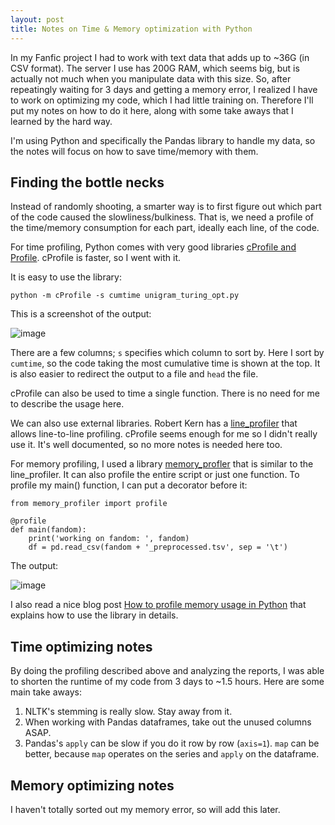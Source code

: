 ```yaml
---
layout: post
title: Notes on Time & Memory optimization with Python
---
```


In my Fanfic project I had to work with text data that adds up to ~36G (in CSV format). The server I use has 200G RAM, which seems big, but is actually not much when you manipulate data with this size. So, after repeatingly waiting for 3 days and getting a memory error, I realized I have to work on optimizing my code, which I had little training on. Therefore I'll put my notes on how to do it here, along with some take aways that I learned by the hard way.

I'm using Python and specifically the Pandas library to handle my data, so the notes will focus on how to save time/memory with them.




## Finding the bottle necks
Instead of randomly shooting, a smarter way is to first figure out which part of the code caused the slowliness/bulkiness. That is, we need a profile of the time/memory consumption for each part, ideally each line, of the code. 

For time profiling, Python comes with very good libraries [cProfile and Profile](https://docs.python.org/3.5/library/profile.html). cProfile is faster, so I went with it. 

It is easy to use the library:

`python -m cProfile -s cumtime unigram_turing_opt.py`

This is a screenshot of the output:

![image](yzjing.github.io/public/images/2017-03-25-time.png)

There are a few columns; `s` specifies which column to sort by. Here I sort by `cumtime`, so the code taking the most cumulative time is shown at the top. It is also easier to redirect the output to a file and `head` the file.

cProfile can also be used to time a single function. There is no need for me to describe the usage here.

We can also use external libraries. Robert Kern has a [line_profiler](https://github.com/rkern/line_profiler) that allows line-to-line profiling. cProfile seems enough for me so I didn't really use it. It's well documented, so no more notes is needed here too.

For memory profiling, I used a library [memory_profler](https://pypi.python.org/pypi/memory_profiler) that is similar to the line_profiler. It can also profile the entire script or just one function. To profile my main() function, I can put a decorator before it:

	from memory_profiler import profile

	@profile
	def main(fandom):
    	print('working on fandom: ', fandom)
    	df = pd.read_csv(fandom + '_preprocessed.tsv', sep = '\t')

The output:

![image](yzjing.github.io/public/images/2017-03-25-memory.png)

I also read a nice blog post [How to profile memory usage in Python](https://www.pluralsight.com/blog/tutorials/how-to-profile-memory-usage-in-python) that explains how to use the library in details.

## Time optimizing notes
By doing the profiling described above and analyzing the reports, I was able to shorten the runtime of my code from 3 days to ~1.5 hours. Here are some main take aways:

1. NLTK's stemming is really slow. Stay away from it.
2. When working with Pandas dataframes, take out the unused columns ASAP.
3. Pandas's `apply` can be slow if you do it row by row (`axis=1`). `map` can be better, because `map` operates on the series and `apply` on the dataframe.

## Memory optimizing notes
I haven't totally sorted out my memory error, so will add this later.
